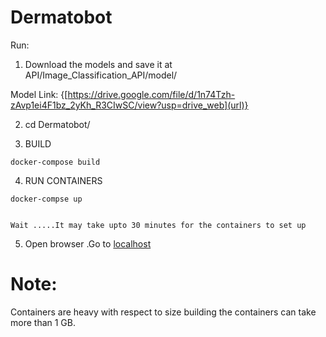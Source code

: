# Dermatobot


 
Run:
1) Download the models and save it at API/Image_Classification_API/model/<Place model  here> 
 
Model Link: {[https://drive.google.com/file/d/1n74Tzh-zAvp1ei4F1bz_2yKh_R3CIwSC/view?usp=drive_web](url)}
 
 
2) cd Dermatobot/


3)   BUILD
 
 
    docker-compose build

4)   RUN CONTAINERS
 
 
    docker-compse up
 
 
    Wait .....It may take upto 30 minutes for the containers to set up

5) Open browser .Go to [localhost](url)



# Note:

Containers are heavy with respect to size building the containers can take more than 1 GB.
